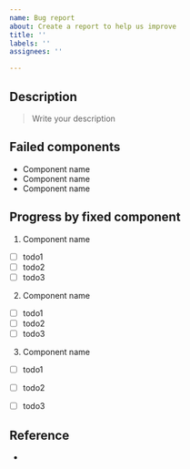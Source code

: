 ```yaml
---
name: Bug report
about: Create a report to help us improve
title: ''
labels: ''
assignees: ''

---
```


## Description
> Write your description

## Failed components
- Component name
- Component name
- Component name

## Progress by fixed component
1. Component name
- [ ] todo1
- [ ] todo2
- [ ] todo3

2.  Component name
- [ ] todo1
- [ ] todo2
- [ ] todo3

3. Component name
- [ ] todo1
- [ ] todo2
- [ ] todo3


## Reference
-
